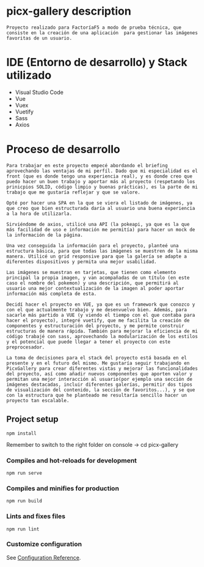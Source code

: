 # picx-gallery description
    Proyecto realizado para FactoríaF5 a modo de prueba técnica, que consiste en la creación de una aplicación  para gestionar las imágenes favoritas de un usuario. 

# IDE (Entorno de desarrollo) y Stack utilizado

- Visual Studio Code
- Vue
- Vuex
- Vuetify
- Sass
- Axios

# Proceso de desarrollo
    Para trabajar en este proyecto empecé abordando el briefing aprovechando las ventajas de mi perfíl. Dado que mi especialidad es el front (que es donde tengo una experiencia real), y es donde creo que puedo hacer un buen trabajo y aportar más al proyecto (respetando los prinicpios SOLID, código limpio y buenas prácticas), es la parte de mi trabajo que me gustaría reflejar y que se valore.

    Opté por hacer una SPA en la que se viera el listado de imágenes, ya que creo que bien estructurada daría al usuario una buena experiencia a la hora de utilizarla.

    Sirviéndome de axios, utilicé una API (la pokeapi, ya que es la que más facilidad de uso e información me permitía) para hacer un mock de la información de la página.

    Una vez conseguida la información para el proyecto, planteé una estructura básica, para que todas las imágenes se muestren de la misma manera. Utilicé un grid responsive para que la galería se adapte a diferentes dispositivos y permita una mejor usabilidad.

    Las imágenes se muestran en tarjetas, que tienen como elemento principal la propia imagen, y van acompañadas de un título (en este caso el nombre del pokemon) y una descripción, que permitirá al usuario una mejor contextualización de la imagen al poder aportar información más completa de esta.

    Decidí hacer el proyecto en VUE, ya que es un framework que conozco y con el que actualmente trabajo y me desenvuelvo bien. Además, para sacarle más partido a VUE (y viendo el tiempo con el que contaba para hacer el proyecto), integré vuetify, que me facilita la creación de componentes y estructuración del proyecto, y me permite construir estructuras de manera rápida. También para mejorar la eficiencia de mi código trabajé con sass, aprovechando la modularización de los estilos y el potencial que puede llegar a tener el proyecto con este preprocesador.

    La toma de decisiones para el stack del proyecto está basada en el presente y en el futuro del mismo. Me gustaría seguir trabajando en PicxGallery para crear diferentes vistas y mejorar las funcionalidades del proyecto, así como añadir nuevos componentes que aporten valor y permitan una mejor interacción al usuario(por ejemplo una sección de imágenes destacadas, incluir diferentes galerías, permitir dos tipos de visualización del contenido, la sección de favoritos...), y se que con la estructura que he planteado me resultaría sencillo hacer un proyecto tan escalable.

## Project setup
```
npm install
```
Remember to switch to the right folder on console -> cd picx-gallery

### Compiles and hot-reloads for development
```
npm run serve
```

### Compiles and minifies for production
```
npm run build
```

### Lints and fixes files
```
npm run lint
```

### Customize configuration
See [Configuration Reference](https://cli.vuejs.org/config/).
